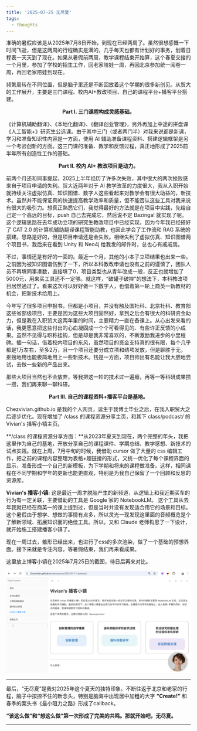 ```yaml
---
title: '2025-07-25 无尽夏'
tags:
  - thoughts
---
```



准确的暑假应该是从2025年7月8日开始，到现在已经两周了。虽然很想感慨一下时间飞逝，但是这两周的行程确实是满的，几乎每天也都有计划好的事务，划着日程表一天天到了现在。如果从暑假前两周，教学课程结束开始算，这个春夏交接的一个月里，参加了学校的招生工作，回老家陪娃一周，再回北京参加统一阅卷一周，再回老家陪娃到现在。

频繁周转在不同位置，但是脑子里还是不断回放着这个学期的很多新创见。从贸大的工作展开，主要是三门课程、校内AI+教改项目、自己的课程平台+播客平台搭建。

<center><b>Part I. 三门课程构成灵感基础。</b></center>

《计算机辅助翻译》、《本地化翻译》、《翻译创业管理》，另外再加上中途的拼盘课《人工智能+》研究生公选课。由于其中三门（或者两门半）对我来说都是新课，学习和准备知识性内容是一方面，使用 AI 辅助准备课程资料、搭建逻辑框架是另一个考验创新的方面。这三门课的准备、教学和反馈过程，真正地形成了2025前半年所有创造性工作的基础。

<center><b>Part II. 校内 AI+ 教改项目是动力。</b></center>

前两个月还和同事提起，2025上半年经历了许多次失败，其中很大的两次挫败感来自于项目申请的失利。贸大近两年对于 AI 教学改革的力度很大，我从入职开始就持续关注虚拟仿真、知识图谱、数字人这些看起来对教学会有很大助益的，新技术。虽然并不能保证真的快速提高教学效率和质量，但不能否认这些工具对我来说有很大的吸引力。想真正熟悉它们，我觉得最好的方法就是在项目中实践，先给自己定一个高远的目标，push 自己去完成它，然后说不定 Bazinga! 就实现了呢。这个逻辑思路在去年成功立项的研究生教改项目中已经实现，因为今年我已经搭好了 CAT 2.0 的计算机辅助翻译课程智能助教，也因此学会了工作流和 RAG 系统的搭建。思路是好的，但是项目申请还是会失败。相继失利了虚拟仿真、知识图谱两个项目书，我后来在看到 Unity 和 Neo4j 给我发的邮件时，总也心有戚戚焉。

不过，事情还是有好的一面的。最近一个月，其他的小本子立项结果也出来一些。之前因为被知识图谱伤到了一下，所以本科教改申请也没有之前的谨慎了，团队人员不再填同事凑数，直接填了0，项目类型也从青年改成一般，反正也就增加了5000元，用来买工具还不一定够。就这样，“破罐子破摔”的想法下，本科教改项目居然通过了。看来这次可以好好做一下数字人，也借着第一轮上商英一新教材的机会，把新技术给用上。

今年写了很多项目申报书，但都是小项目，并没有触及国社科、北京社科、教育部这些省部级项目，主要是因为这些大项目固然好，拿到之后会有很大的科研资金助力，但是我在入职贸大这两年里的时间，主要精力一直在备课上。从心出发来看的话，我更愿意把这些付出的心血凝固成一个个可看得见的、有些许正反馈的小成果。虽然不见得与职称挂钩，但是却是我非常喜欢的，不断激励我进步的小里程碑。插一句话，借着校内项目的东风，虽然项目的资金支持真的很有限，每个几乎都是1万左右，至多2万，且一个项目还要分成立项和结项发放，但是聊胜于无，抠搜地用也能极简地用上一些新技术。钱是一方面，项目师出有名能让我大胆地尝试，去做一些新的产品出来。

那些大项目当然也不会放弃，等我把这一轮的技术过一遍瘾，再等一等科研成果攒一攒，我们再来聊一聊科研。

<center><b>Part III. 自己的课程资料+播客平台是基地。</b></center>

Chezvivian.github.io 是我的个人网页，诞生于我博士毕业之后，在我入职贸大之后逐步优化。现在增加了 /class 的课程资源分享主页，和其下 class/podcast/ 的 Vivian's 播客小镇主页。

**/class 的课程资源分享方面：**从2023年夏天到现在，两个完整的年头，我把这里作为自己的基地，开放分享自己的课程课件、学期总结、教学感想、新技术的试点实践。就在上周，7月中旬的时候，我借助 cursor 做了大量的 css 编辑工作，把之前的课程内容整理为表格+超链接的形式，又统一优化了每个课程界面的显示，准备形成一个自己的新模板，为下学期和将来的课程做准备。这样，相同课程在不同学期和学年的更新也能更直观，特别是为我自己保留了一个回顾和反思的资源库。

**Vivian's 播客小镇:** 这是最近一周才脱胎产生的新频道，从逻辑上和我近期买车的行为有一定关联，主要借助的工具是 Google 家的 NotebookLM。 这个工具从去年我就已经在商英一的课上提到过，但是当时并没有发现适合用它的场景和目标。这个暑假由于想学、想做的事情有点多，所以灵光一现发现这里面的音频概览是个了解新领域、拓展知识面的绝佳工具。所以，又和 Claude 老师构思了一下设计，就开始施工搭建播客小镇了。

现在一周过去，雏形已经出来，也进行了css的多次渲染，做了一个基础的预想界面。接下来就是专注内容，等暑假结束，我们再来看成果。

这里放上博客小镇在2025年7月25日的截图，待日后再来对比。

![播客小镇](/images/Podcast_2025_7_25.png)

---

最后，“无尽夏”是我对2025年这个夏天的独特印象。不断往返于北京和老家的行程，脑子中按捺不住的新念头，特别是脑海中出现居中加粗的大字 **“Create!”** 和春季的案头书《最小阻力之路》形成了callback。

**“该这么做”和“想这么做”第一次形成了完美的共鸣。那就开始吧，无尽夏。**

---